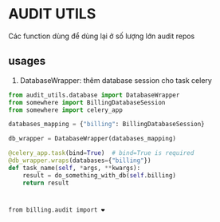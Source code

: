 # AUDIT UTILS

Các function dùng để dùng lại ở số lượng lớn audit repos

## usages
1. DatabaseWrapper: thêm database session cho task celery  
```python
from audit_utils.database import DatabaseWrapper
from somewhere import BillingDatabaseSession
from somewhere import celery_app

databases_mapping = {"billing": BillingDatabaseSession}

db_wrapper = DatabaseWrapper(databases_mapping)

@celery_app.task(bind=True)  # bind=True is required
@db_wrapper.wraps(databases={"billing"})
def task_name(self, *args, **kwargs):
    result = do_something_with_db(self.billing)
    return result
```

#
`from billing.audit import ❤️`
